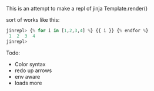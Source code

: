 This is an attempt to make a repl of jinja Template.render()

sort of works like this:

```python
jinrepl> {% for i in [1,2,3,4] %} {{ i }} {% endfor %}
 1  2  3  4
jinrepl>
```

Todo:
* Color syntax
* redo up arrows
* env aware
* loads more

